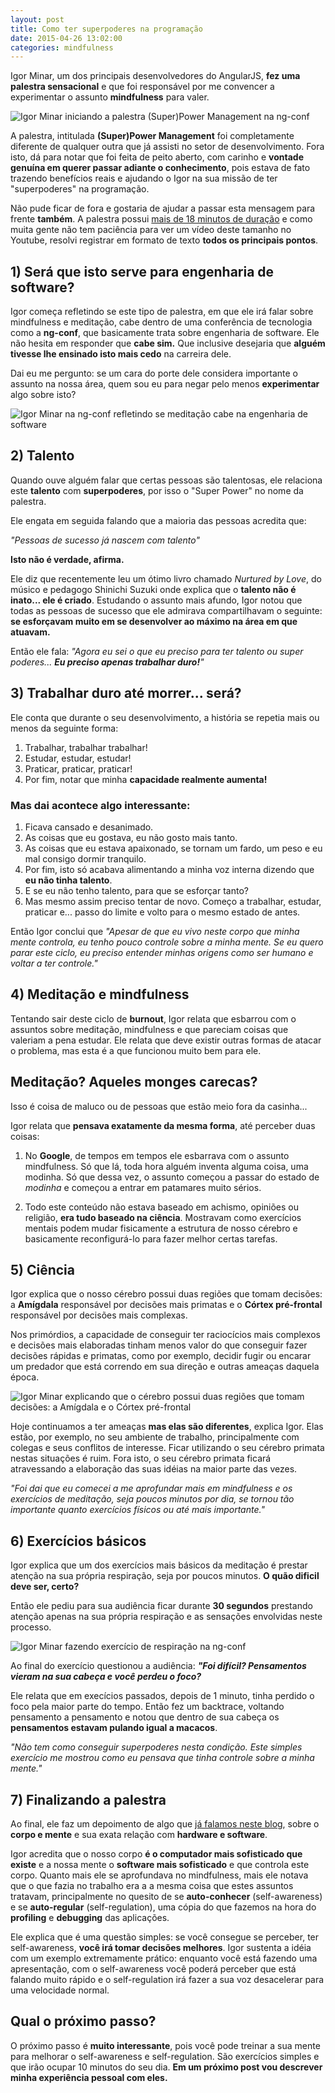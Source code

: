```yaml
---
layout: post
title: Como ter superpoderes na programação
date: 2015-04-26 13:02:00
categories: mindfulness
---
```


Igor Minar, um dos principais desenvolvedores do AngularJS, **fez uma palestra sensacional** e que foi responsável por me convencer a experimentar o assunto **mindfulness** para valer.

<div class="post-impact-1">
  <img src="/images/posts/como-ter-superpoderes-na-programacao/igor-minar-super-power-managment-inicio.jpg" title="Igor Minar iniciando a palestra (Super)Power Management na ng-conf">
</div>

A palestra, intitulada **(Super)Power Management** foi completamente diferente de qualquer outra que já assisti no setor de desenvolvimento. Fora isto, dá para notar que foi feita de peito aberto, com carinho e **vontade genuína em querer passar adiante o conhecimento**, pois estava de fato trazendo benefícios reais e ajudando o Igor na sua missão de ter "superpoderes" na programação.

Não pude ficar de fora e gostaria de ajudar a passar esta mensagem para frente **também**. A palestra possui <a href="https://www.youtube.com/watch?v=IGeaXo2ZBr0">mais de 18 minutos de duração</a> e como muita gente não tem paciência para ver um vídeo deste tamanho no Youtube, resolvi registrar em formato de texto **todos os principais pontos**.


## 1) Será que isto serve para engenharia de software?

Igor começa refletindo se este tipo de palestra, em que ele irá falar sobre mindfulness e meditação, cabe dentro de uma conferência de tecnologia como a **ng-conf**, que basicamente trata sobre engenharia de software. Ele não hesita em responder que **cabe sim.** Que inclusive desejaria que **alguém tivesse lhe ensinado isto mais cedo** na carreira dele.

Dai eu me pergunto: se um cara do porte dele considera importante o assunto na nossa área, quem sou eu para negar pelo menos **experimentar** algo sobre isto?

<div class="post-impact-1">
  <img src="/images/posts/como-ter-superpoderes-na-programacao/igor-minar-super-power-managment-sera-que-serve.jpg" title="Igor Minar na ng-conf refletindo se meditação cabe na engenharia de software">
</div>


## 2) Talento

Quando ouve alguém falar que certas pessoas são talentosas, ele relaciona este **talento** com **superpoderes**, por isso o "Super Power" no nome da palestra.

Ele engata em seguida falando que a maioria das pessoas acredita que:

<div class="post-impact-1">
  <p><em>"Pessoas de sucesso já nascem com talento"</em></p>
  <p><strong>Isto não é verdade, afirma.</strong></p>
</div>


Ele diz que recentemente leu um ótimo livro chamado *Nurtured by Love*, do músico e pedagogo Shinichi Suzuki onde explica que o **talento não é inato... ele é criado**. Estudando o assunto mais afundo, Igor notou que todas as pessoas de sucesso que ele admirava compartilhavam o seguinte: **se esforçavam muito em se desenvolver ao máximo na área em que atuavam.**

Então ele fala: *"Agora eu sei o que eu preciso para ter talento ou super poderes... **Eu preciso apenas trabalhar duro!**"*


## 3) Trabalhar duro até morrer... será?

Ele conta que durante o seu desenvolvimento, a história se repetia mais ou menos da seguinte forma:

1. Trabalhar, trabalhar trabalhar!
2. Estudar, estudar, estudar!
3. Praticar, praticar, praticar!
4. Por fim, notar que minha **capacidade realmente aumenta!**

### Mas dai acontece algo interessante:

1. Ficava cansado e desanimado.
2. As coisas que eu gostava, eu não gosto mais tanto.
3. As coisas que eu estava apaixonado, se tornam um fardo, um peso e eu mal consigo dormir tranquilo.
4. Por fim, isto só acabava alimentando a minha voz interna dizendo que **eu não tinha talento**.
5. E se eu não tenho talento, para que se esforçar tanto?
6. Mas mesmo assim preciso tentar de novo. Começo a trabalhar, estudar, praticar e... passo do limite e volto para o mesmo estado de antes.

Então Igor conclui que *"Apesar de que eu vivo neste corpo que minha mente controla, eu tenho pouco controle sobre a minha mente. Se eu quero parar este ciclo, eu preciso entender minhas origens como ser humano e voltar a ter controle."*


## 4) Meditação e mindfulness

Tentando sair deste ciclo de **burnout**, Igor relata que esbarrou com o assuntos sobre meditação, mindfulness e que pareciam coisas que valeriam a pena estudar. Ele relata que deve existir outras formas de atacar o problema, mas esta é a que funcionou muito bem para ele.

<div class="post-impact-1">
  <h2>Meditação? Aqueles monges carecas?</h2>
  <p>Isso é coisa de maluco ou de pessoas que estão meio fora da casinha...</p>
</div>

Igor relata que **pensava exatamente da mesma forma**, até perceber duas coisas:

1. No **Google**, de tempos em tempos ele esbarrava com o assunto mindfulness. Só que lá, toda hora alguém inventa alguma coisa, uma modinha. Só que dessa vez, o assunto começou a passar do estado de *modinha* e começou a entrar em patamares muito sérios.

2. Todo este conteúdo não estava baseado em achismo, opiniões ou religião, **era tudo baseado na ciência**. Mostravam como exercícios mentais podem mudar fisicamente a estrutura de nosso cérebro e basicamente reconfigurá-lo para fazer melhor certas tarefas.

## 5) Ciência

Igor explica que o nosso cérebro possui duas regiões que tomam decisões: a **Amígdala** responsável por decisões mais primatas e o **Córtex pré-frontal** responsável por decisões mais complexas.

Nos primórdios, a capacidade de conseguir ter raciocícios mais complexos e decisões mais elaboradas tinham menos valor do que conseguir fazer decisões rápidas e primatas, como por exemplo, decidir fugir ou encarar um predador que está correndo em sua direção e outras ameaças daquela época.

<div class="post-impact-1">
   <img src="/images/posts/como-ter-superpoderes-na-programacao/igor-minar-super-power-managment-explicando-cerebro.jpg" title="Igor Minar explicando que o cérebro possui duas regiões que tomam decisões: a Amígdala e o Córtex pré-frontal">
</div>

Hoje continuamos a ter ameaças **mas elas são diferentes**, explica Igor. Elas estão, por exemplo, no seu ambiente de trabalho, principalmente com colegas e seus conflitos de interesse. Ficar utilizando o seu cérebro primata nestas situações é ruim. Fora isto, o seu cérebro primata ficará atravessando a elaboração das suas idéias na maior parte das vezes.

*"Foi dai que eu comecei a me aprofundar mais em mindfulness e os exercícios de meditação, seja poucos minutos por dia, se tornou tão importante quanto exercícios físicos ou até mais importante."*

## 6) Exercícios básicos

Igor explica que um dos exercícios mais básicos da meditação é prestar atenção na sua própria respiração, seja por poucos minutos. **O quão dificil deve ser, certo?**

Então ele pediu para sua audiência ficar durante **30 segundos** prestando atenção apenas na sua própria respiração e as sensações envolvidas neste processo.

<div class="post-impact-1">
  <img src="/images/posts/como-ter-superpoderes-na-programacao/igor-minar-super-power-managment-exercicio-respiracao.jpg" title="Igor Minar fazendo exercício de respiração na ng-conf">
</div>

Ao final do exercício questionou a audiência: ***"Foi difícil? Pensamentos vieram na sua cabeça e você perdeu o foco?***

Ele relata que em execícios passados, depois de 1 minuto, tinha perdido o foco pela maior parte do tempo. Então fez um backtrace, voltando pensamento a pensamento e notou que dentro de sua cabeça os **pensamentos estavam pulando igual a macacos**.

<div class="post-impact-1">
  <p><em>"Não tem como conseguir superpoderes nesta condição. Este simples exercício me mostrou como eu pensava que tinha controle sobre a minha mente."</em></p>
</div>

## 7) Finalizando a palestra

Ao final, ele faz um depoimento de algo que <a href="/blog/mindfulness/o-que-e-mindfulness/">já falamos neste blog</a>, sobre o **corpo e mente** e sua exata relação com **hardware e software**.

Igor acredita que o nosso corpo **é o computador mais sofisticado que existe** e a nossa mente o **software mais sofisticado** e que controla este corpo. Quanto mais ele se aprofundava no mindfulness, mais ele notava que o que fazia no trabalho era a a mesma coisa que estes assuntos tratavam, principalmente no quesito de se **auto-conhecer** (self-awareness) e se **auto-regular** (self-regulation), uma cópia do que fazemos na hora do **profiling** e **debugging** das aplicações.

Ele explica que é uma questão simples: se você consegue se perceber, ter self-awareness, **você irá tomar decisões melhores**. Igor sustenta a idéia com um exemplo extremamente prático: enquanto você está fazendo uma apresentação, com o self-awareness você poderá perceber que está falando muito rápido e o self-regulation irá fazer a sua voz desacelerar para uma velocidade normal.

## Qual o próximo passo?

O próximo passo é **muito interessante**, pois você pode treinar a sua mente para melhorar o self-awareness e self-regulation. São exercícios simples e que irão ocupar 10 minutos do seu dia. **Em um próximo post vou descrever minha experiência pessoal com eles.**
